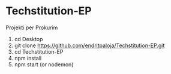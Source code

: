 # Techstitution-EP
Projekti per Prokurim

1. cd Desktop
2. git clone https://github.com/endritpaloja/Techstitution-EP.git
3. cd Techstitution-EP
4. npm install
5. npm start (or nodemon)